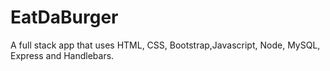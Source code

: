 # EatDaBurger
A full stack app that uses HTML, CSS, Bootstrap,Javascript, Node, MySQL, Express and Handlebars.
